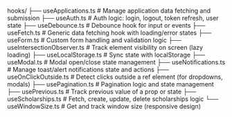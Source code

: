 hooks/
├── useApplications.ts          # Manage application data fetching and submission
├── useAuth.ts                  # Auth logic: login, logout, token refresh, user state
├── useDebounce.ts              # Debounce hook for input or events
├── useFetch.ts                 # Generic data fetching hook with loading/error states
├── useForm.ts                  # Custom form handling and validation logic
├── useIntersectionObserver.ts # Track element visibility on screen (lazy loading)
├── useLocalStorage.ts          # Sync state with localStorage
├── useModal.ts                 # Modal open/close state management
├── useNotifications.ts         # Manage toast/alert notifications state and actions
├── useOnClickOutside.ts        # Detect clicks outside a ref element (for dropdowns, modals)
├── usePagination.ts            # Pagination logic and state management
├── usePrevious.ts              # Track previous value of a prop or state
├── useScholarships.ts          # Fetch, create, update, delete scholarships logic
└── useWindowSize.ts            # Get and track window size (responsive design)
